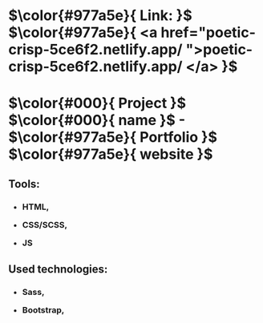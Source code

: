 # $\color{#977a5e}{ Link:  }$ $\color{#977a5e}{ <a href="poetic-crisp-5ce6f2.netlify.app/ ">poetic-crisp-5ce6f2.netlify.app/ </a> }$
# $\color{#000}{  Project }$ $\color{#000}{  name }$ - $\color{#977a5e}{  Portfolio }$ $\color{#977a5e}{  website }$
<h2>Tools:</h2>
<h3> 
  
  * HTML, 
  
  * CSS/SCSS, 
  
  * JS</h3>

<h2>Used technologies:</h2>
<h3> 
  
  * Sass, 
  
  * Bootstrap, 
